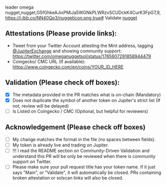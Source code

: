 leader omega nugget,nugget,G5fGhkeAJixPMiJa5WGNkPLWRzvSCUDckK4CurK3FpG7,9,https://i.ibb.co/NN40Qp3/nuggeticon.png,true# Validate [nugget](https://solscan.io/token/G5fGhkeAJixPMiJa5WGNkPLWRzvSCUDckK4CurK3FpG7)

## Attestations (Please provide links):
- Tweet from your Twitter Account attesting the Mint address, tagging [@JupiterExchange](https://twitter.com/JupiterExchange) and showing community support: https://twitter.com/omeganuggetsol/status/1765607291858944479
- Coingecko/ CMC URL (If available): https://www.coingecko.com/en/coins/YOUR_ID_HERE

## Validation (Please check off boxes):
- [x] The metadata provided in the PR matches what is on-chain (Mandatory)
- [x] Does not duplicate the symbol of another token on Jupiter's strict list (If not, review will be delayed)
- [ ] Is Listed on Coingecko / CMC (Optional, but helpful for reviewers)  

## Acknowledgement (Please check off boxes)
- [ ] My change matches the format in the file (no spaces between fields).
- [ ] My token is already live and trading on Jupiter.
- [ ] !!! I read the README section on Community-Driven Validation and understand this PR will be only be reviewed when there is community support on Twitter.
- [ ] Please make sure your pull request title has your token name. If it just says "Main", or "Validate", it will automatically be closed. PRs containing broken attestation or solscan links will also be closed.